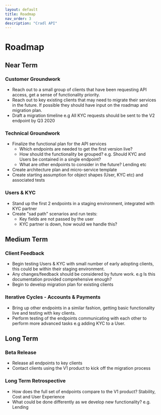 ```yaml
---
layout: default
title: Roadmap
nav_order: 3
description: "Cradl API"
---
```


# Roadmap
<div class="code-example" markdown="1">

## Near Term

### Customer Groundwork

* Reach out to a small group of clients that have been requesting API access, get a sense of functionality priority.
* Reach out to key existing clients that may need to migrate their services in the future. If possible they should have input on the roadmap and migration plan.
* Draft a migration timeline e.g All KYC requests should be sent to the V2 endpoint by Q3 2020

### Technical Groundwork

* Finalize the functional plan for the API services
    * Which endpoints are needed to get the first version live?
    * How should the functionality be grouped? e.g. Should KYC and Users be contained in a single endpoint?
    * What are other endpoints to consider in the future? Lending etc
* Create architecture plan and micro-service template
* Create starting assumption for object shapes (User, KYC etc) and associated tests

### Users & KYC

* Stand up the first 2 endpoints in a staging environment, integrated with KYC partner
* Create "sad path" scenarios and run tests:
    * Key fields are not passed by the user
    * KYC partner is down, how would we handle this?
</div>

<div class="code-example" markdown="1">

## Medium Term

### Client Feedback

* Begin testing Users & KYC with small number of early adopting clients, this could be within their staging environment.
* Any changes/feedback should be considered by future work. e.g Is this documentation provided comprehensive enough?
* Begin to develop migration plan for existing clients

### Iterative Cycles - Accounts & Payments

* Bring up other endpoints in a similar fashion, getting basic functionality live and testing with key clients.
* Perform testing of the endpoints communicating with each other to perform more advanced tasks e.g adding KYC to a User.

</div>

<div class="code-example" markdown="1">

## Long Term

### Beta Release

* Release all endpoints to key clients
* Contact clients using the V1 product to kick off the migration process

### Long Term Retrospective

* How does the full set of endpoints compare to the V1 product? Stability, Cost and User Experience
* What could be done differently as we develop new functionality? e.g. Lending

</div>

